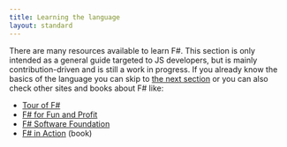 ```yaml
---
title: Learning the language
layout: standard
---
```


There are many resources available to learn F#. This section is only intended as a general guide targeted to JS developers, but is mainly contribution-driven and is still a work in progress. If you already know the basics of the language you can skip to [the next section](../2-steps/setup.html) or you can also check other sites and books about F# like:

- [Tour of F#](https://docs.microsoft.com/en-us/dotnet/fsharp/tour)
- [F# for Fun and Profit](https://fsharpforfunandprofit.com/)
- [F# Software Foundation](https://fsharp.org/)
- [F# in Action](https://www.manning.com/books/f-sharp-in-action) (book)
